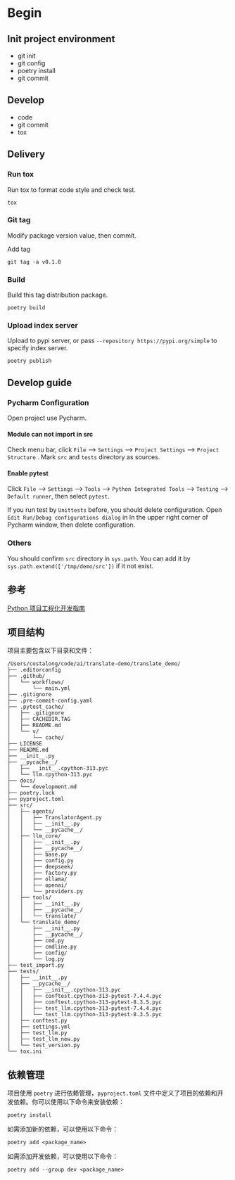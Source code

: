 # Begin

## Init project environment

- git init
- git config
- poetry install
- git commit

## Develop

- code
- git commit
- tox

## Delivery

### Run tox

Run tox to format code style and check test.

```shell script
tox
```

### Git tag

Modify package version value, then commit.

Add tag

```shell script
git tag -a v0.1.0
```

### Build

Build this tag distribution package.

```shell script
poetry build
```

### Upload index server

Upload to pypi server, or pass `--repository https://pypi.org/simple` to specify index server.

```shell script
poetry publish
```

## Develop guide

### Pycharm Configuration

Open project use Pycharm.

#### Module can not import in src

Check menu bar, click `File` --> `Settings` --> `Project Settings` --> `Project Structure` .
Mark `src` and `tests` directory as sources.

#### Enable pytest

Click `File` --> `Settings` --> `Tools` --> `Python Integrated Tools` --> `Testing` --> `Default runner`, then select
`pytest`.

If you run test by `Unittests` before, you should delete configuration. Open `Edit Run/Debug configurations dialog` in
In the upper right corner of Pycharm window, then delete configuration.

### Others

You should confirm `src` directory in `sys.path`. You can add it by `sys.path.extend(['/tmp/demo/src'])` if it not exist.

## 参考

[Python 项目工程化开发指南](https://pyloong.github.io/)

## 项目结构

项目主要包含以下目录和文件：

```
/Users/costalong/code/ai/translate-demo/translate_demo/
├── .editorconfig
├── .github/
│   └── workflows/
│       └── main.yml
├── .gitignore
├── .pre-commit-config.yaml
├── .pytest_cache/
│   ├── .gitignore
│   ├── CACHEDIR.TAG
│   ├── README.md
│   └── v/
│       └── cache/
├── LICENSE
├── README.md
├── __init__.py
├── __pycache__/
│   ├── __init__.cpython-313.pyc
│   └── llm.cpython-313.pyc
├── docs/
│   └── development.md
├── poetry.lock
├── pyproject.toml
├── src/
│   ├── agents/
│   │   ├── TranslatorAgent.py
│   │   ├── __init__.py
│   │   └── __pycache__/
│   ├── llm_core/
│   │   ├── __init__.py
│   │   ├── __pycache__/
│   │   ├── base.py
│   │   ├── config.py
│   │   ├── deepseek/
│   │   ├── factory.py
│   │   ├── ollama/
│   │   ├── openai/
│   │   └── providers.py
│   ├── tools/
│   │   ├── __init__.py
│   │   ├── __pycache__/
│   │   └── translate/
│   └── translate_demo/
│       ├── __init__.py
│       ├── __pycache__/
│       ├── cmd.py
│       ├── cmdline.py
│       ├── config/
│       └── log.py
├── test_import.py
├── tests/
│   ├── __init__.py
│   ├── __pycache__/
│   │   ├── __init__.cpython-313.pyc
│   │   ├── conftest.cpython-313-pytest-7.4.4.pyc
│   │   ├── conftest.cpython-313-pytest-8.3.5.pyc
│   │   ├── test_llm.cpython-313-pytest-7.4.4.pyc
│   │   └── test_llm.cpython-313-pytest-8.3.5.pyc
│   ├── conftest.py
│   ├── settings.yml
│   ├── test_llm.py
│   ├── test_llm_new.py
│   └── test_version.py
└── tox.ini
```

## 依赖管理

项目使用 `poetry` 进行依赖管理，`pyproject.toml` 文件中定义了项目的依赖和开发依赖。你可以使用以下命令来安装依赖：

```shell script
poetry install
```

如需添加新的依赖，可以使用以下命令：

```shell script
poetry add <package_name>
```

如需添加开发依赖，可以使用以下命令：

```shell script
poetry add --group dev <package_name>
```
